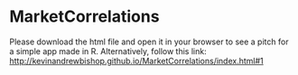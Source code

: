 # MarketCorrelations
Please download the html file and open it in your browser to see a pitch for a simple app made in R.
Alternatively, follow this link:
http://kevinandrewbishop.github.io/MarketCorrelations/index.html#1
